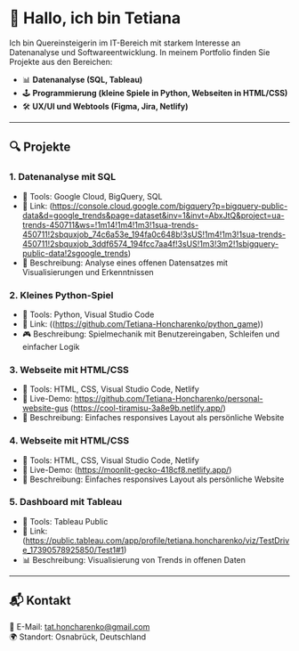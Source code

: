 # 👋 Hallo, ich bin Tetiana

Ich bin Quereinsteigerin im IT-Bereich mit starkem Interesse an Datenanalyse und Softwareentwicklung. In meinem Portfolio finden Sie Projekte aus den Bereichen:

- 📊 **Datenanalyse (SQL, Tableau)**
- 🕹️ **Programmierung (kleine Spiele in Python, Webseiten in HTML/CSS)**
- 🛠️ **UX/UI und Webtools (Figma, Jira, Netlify)**

---

## 🔍 Projekte

### 1. **Datenanalyse mit SQL**
- 📁 Tools: Google Cloud, BigQuery, SQL
- 🔗 Link: (https://console.cloud.google.com/bigquery?p=bigquery-public-data&d=google_trends&page=dataset&inv=1&invt=AbxJtQ&project=ua-trends-450711&ws=!1m14!1m4!1m3!1sua-trends-450711!2sbquxjob_74c6a53e_194fa0c648b!3sUS!1m4!1m3!1sua-trends-450711!2sbquxjob_3ddf6574_194fcc7aa4f!3sUS!1m3!3m2!1sbigquery-public-data!2sgoogle_trends)
- 📝 Beschreibung: Analyse eines offenen Datensatzes mit Visualisierungen und Erkenntnissen

### 2. **Kleines Python-Spiel**
- 📁 Tools: Python, Visual Studio Code
- 🔗 Link: ((https://github.com/Tetiana-Honcharenko/python_game))
- 🎮 Beschreibung: Spielmechanik mit Benutzereingaben, Schleifen und einfacher Logik

### 3. **Webseite mit HTML/CSS**
- 📁 Tools: HTML, CSS, Visual Studio Code, Netlify
- 🔗 Live-Demo: https://github.com/Tetiana-Honcharenko/personal-website-gus (https://cool-tiramisu-3a8e9b.netlify.app/)
- 📝 Beschreibung: Einfaches responsives Layout als persönliche Website

### 4. **Webseite mit HTML/CSS**
- 📁 Tools: HTML, CSS, Visual Studio Code, Netlify
- 🔗 Live-Demo:  (https://moonlit-gecko-418cf8.netlify.app/) 
- 📝 Beschreibung: Einfaches responsives Layout als persönliche Website

### 5. **Dashboard mit Tableau**
- 📁 Tools: Tableau Public
- 🔗 Link: (https://public.tableau.com/app/profile/tetiana.honcharenko/viz/TestDrive_17390578925850/Test1#1)
- 📊 Beschreibung: Visualisierung von Trends in offenen Daten

---

## 📬 Kontakt

📧 E-Mail: tat.honcharenko@gmail.com  
🌍 Standort: Osnabrück, Deutschland  


